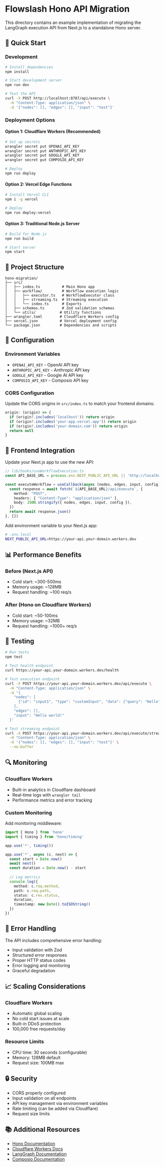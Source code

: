 # Flowslash Hono API Migration

This directory contains an example implementation of migrating the LangGraph execution API from Next.js to a standalone Hono server.

## 🚀 Quick Start

### Development
```bash
# Install dependencies
npm install

# Start development server
npm run dev

# Test the API
curl -X POST http://localhost:8787/api/execute \
  -H "Content-Type: application/json" \
  -d '{"nodes": [], "edges": [], "input": "test"}'
```

### Deployment Options

#### Option 1: Cloudflare Workers (Recommended)
```bash
# Set up secrets
wrangler secret put OPENAI_API_KEY
wrangler secret put ANTHROPIC_API_KEY
wrangler secret put GOOGLE_API_KEY
wrangler secret put COMPOSIO_API_KEY

# Deploy
npm run deploy
```

#### Option 2: Vercel Edge Functions
```bash
# Install Vercel CLI
npm i -g vercel

# Deploy
npm run deploy:vercel
```

#### Option 3: Traditional Node.js Server
```bash
# Build for Node.js
npm run build

# Start server
npm start
```

## 📁 Project Structure

```
hono-migration/
├── src/
│   ├── index.ts          # Main Hono app
│   ├── workflow/         # Workflow execution logic
│   │   ├── executor.ts   # WorkflowExecutor class
│   │   ├── streaming.ts  # Streaming execution
│   │   └── index.ts      # Exports
│   ├── schemas.ts        # Zod validation schemas
│   └── utils/           # Utility functions
├── wrangler.toml        # Cloudflare Workers config
├── vercel.json          # Vercel deployment config
└── package.json         # Dependencies and scripts
```

## 🔧 Configuration

### Environment Variables
- `OPENAI_API_KEY` - OpenAI API key
- `ANTHROPIC_API_KEY` - Anthropic API key  
- `GOOGLE_API_KEY` - Google AI API key
- `COMPOSIO_API_KEY` - Composio API key

### CORS Configuration
Update the CORS origins in `src/index.ts` to match your frontend domains:

```typescript
origin: (origin) => {
  if (origin?.includes('localhost')) return origin
  if (origin?.includes('your-app.vercel.app')) return origin
  if (origin?.includes('your-domain.com')) return origin
  return null
}
```

## 🔄 Frontend Integration

Update your Next.js app to use the new API:

```typescript
// lib/hooks/useWorkflowExecution.ts
const API_BASE_URL = process.env.NEXT_PUBLIC_API_URL || 'http://localhost:8787'

const executeWorkflow = useCallback(async (nodes, edges, input, config) => {
  const response = await fetch(`${API_BASE_URL}/api/execute`, {
    method: "POST",
    headers: { "Content-Type": "application/json" },
    body: JSON.stringify({ nodes, edges, input, config }),
  })
  return await response.json()
}, [])
```

Add environment variable to your Next.js app:
```bash
# .env.local
NEXT_PUBLIC_API_URL=https://your-api.your-domain.workers.dev
```

## 📊 Performance Benefits

### Before (Next.js API)
- Cold start: ~300-500ms
- Memory usage: ~128MB
- Request handling: ~100 req/s

### After (Hono on Cloudflare Workers)
- Cold start: ~50-100ms
- Memory usage: ~32MB  
- Request handling: ~1000+ req/s

## 🧪 Testing

```bash
# Run tests
npm test

# Test health endpoint
curl https://your-api.your-domain.workers.dev/health

# Test execution endpoint
curl -X POST https://your-api.your-domain.workers.dev/api/execute \
  -H "Content-Type: application/json" \
  -d '{
    "nodes": [
      {"id": "input1", "type": "customInput", "data": {"query": "Hello"}, "position": {"x": 0, "y": 0}}
    ],
    "edges": [],
    "input": "Hello world!"
  }'

# Test streaming endpoint
curl -X POST https://your-api.your-domain.workers.dev/api/execute/stream \
  -H "Content-Type: application/json" \
  -d '{"nodes": [], "edges": [], "input": "test"}' \
  --no-buffer
```

## 🔍 Monitoring

### Cloudflare Workers
- Built-in analytics in Cloudflare dashboard
- Real-time logs with `wrangler tail`
- Performance metrics and error tracking

### Custom Monitoring
Add monitoring middleware:

```typescript
import { Hono } from 'hono'
import { timing } from 'hono/timing'

app.use('*', timing())

app.use('*', async (c, next) => {
  const start = Date.now()
  await next()
  const duration = Date.now() - start
  
  // Log metrics
  console.log({
    method: c.req.method,
    path: c.req.path,
    status: c.res.status,
    duration,
    timestamp: new Date().toISOString()
  })
})
```

## 🚨 Error Handling

The API includes comprehensive error handling:

- Input validation with Zod
- Structured error responses
- Proper HTTP status codes
- Error logging and monitoring
- Graceful degradation

## 📈 Scaling Considerations

### Cloudflare Workers
- Automatic global scaling
- No cold start issues at scale
- Built-in DDoS protection
- 100,000 free requests/day

### Resource Limits
- CPU time: 30 seconds (configurable)
- Memory: 128MB default
- Request size: 100MB max

## 🔒 Security

- CORS properly configured
- Input validation on all endpoints
- API key management via environment variables
- Rate limiting (can be added via Cloudflare)
- Request size limits

## 📚 Additional Resources

- [Hono Documentation](https://hono.dev/)
- [Cloudflare Workers Docs](https://developers.cloudflare.com/workers/)
- [LangGraph Documentation](https://langchain-ai.github.io/langgraph/)
- [Composio Documentation](https://docs.composio.dev/)

